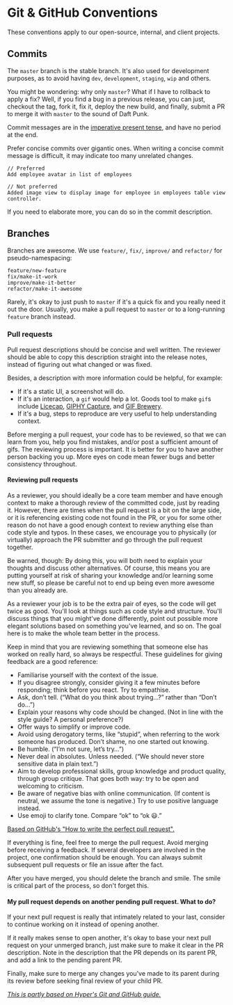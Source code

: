 # Git & GitHub Conventions

These conventions apply to our open-source, internal, and client projects.

## Commits

The `master` branch is the stable branch. It's also used for development purposes, as to avoid having `dev`, `development`, `staging`, `wip` and others.

You might be wondering: why only `master`? What if I have to rollback to apply a fix? Well, if you find a bug in a previous release, you can just, checkout the tag, fork it, fix it, deploy the new build, and finally, submit a PR to merge it with `master` to the sound of Daft Punk.

Commit messages are in the [imperative present tense](http://stackoverflow.com/questions/3580013/should-i-use-past-or-present-tense-in-git-commit-messages), and have no period at the end.

Prefer concise commits over gigantic ones. When writing a concise commit message is difficult, it may indicate too many unrelated changes.

```
// Preferred
Add employee avatar in list of employees

// Not preferred
Added image view to display image for employee in employees table view controller.
```

If you need to elaborate more, you can do so in the commit description.

## Branches

Branches are awesome. We use `feature/`, `fix/`, `improve/` and `refactor/` for pseudo-namespacing:

```
feature/new-feature
fix/make-it-work
improve/make-it-better
refactor/make-it-awesome
```

Rarely, it's okay to just push to `master` if it's a quick fix and you really need it out the door. Usually, you make a pull request to `master` or to a long-running `feature` branch instead.

### Pull requests

Pull request descriptions should be concise and well written. The reviewer should be able to copy this description straight into the release notes, instead of figuring out what changed or was fixed.

Besides, a description with more information could be helpful, for example:

- If it's a static UI, a screenshot will do. 
- If it's an interaction, a `gif` would help a lot. Goods tool to make `gif`s include [Licecap](http://www.cockos.com/licecap/), [GIPHY Capture](https://itunes.apple.com/us/app/giphy-capture-the-gif-maker/id668208984?mt=12), and [GIF Brewery](http://gifbrewery.com/).
- If it's a bug, steps to reproduce are very useful to help understanding context.

Before merging a pull request, your code has to be reviewed, so that we can learn from you, help you find mistakes, and/or post a sufficient amount of gifs. The reviewing process is important. It is better for you to have another person backing you up. More eyes on code mean fewer bugs and better consistency throughout.


#### Reviewing pull requests

As a reviewer, you should ideally be a core team member and have enough context to make a thorough review of the committed code, just by reading it. However, there are times when the pull request is a bit on the large side, or it is referencing existing code not found in the PR, or you for some other reason do not have a good enough context to review anything else than code style and typos. In these cases, we encourage you to physically (or virtually) approach the PR submitter and go through the pull request together.

Be warned, though: By doing this, you will both need to explain your thoughts and discuss other alternatives. Of course, this means you are putting yourself at risk of sharing your knowledge and/or learning some new stuff, so please be careful not to end up being even more awesome than you already are.

As a reviewer your job is to be the extra pair of eyes, so the code will get twice as good. You'll look at things such as code style and structure. You'll discuss things that you might've done differently, point out possible more elegant solutions based on something you've learned, and so on. The goal here is to make the whole team better in the process.

Keep in mind that you are reviewing something that someone else has worked on really hard, so always be respectful. These guidelines for giving feedback are a good reference:

- Familiarise yourself with the context of the issue.
- If you disagree strongly, consider giving it a few minutes before responding; think before you react. Try to empathise.
- Ask, don’t tell. (“What do you think about trying…?” rather than “Don’t do…”)
- Explain your reasons why code should be changed. (Not in line with the style guide? A personal preference?)
- Offer ways to simplify or improve code.
- Avoid using derogatory terms, like “stupid”, when referring to the work someone has produced. Don’t shame, no one started out knowing.
- Be humble. (“I’m not sure, let’s try…”)
- Never deal in absolutes. Unless needed. (“We should never store sensitive data in plain text.”)
- Aim to develop professional skills, group knowledge and product quality, through group critique. That goes both way: try to be open and welcoming to criticism.
- Be aware of negative bias with online communication. (If content is neutral, we assume the tone is negative.) Try to use positive language instead.
- Use emoji to clarify tone. Compare “ok” to “ok 😃.”

[Based on GitHub's "How to write the perfect pull request".](https://github.com/blog/1943-how-to-write-the-perfect-pull-request)

If everything is fine, feel free to merge the pull request. Avoid merging before receiving a feedback. If several developers are involved in the project, one confirmation should be enough. You can always submit subsequent pull requests or file an issue after the fact.

After you have merged, you should delete the branch and smile. The smile is critical part of the process, so don't forget this.

#### My pull request depends on another pending pull request. What to do?

If your next pull request is really that intimately related to your last,
consider to continue working on it instead of opening another.

If it really makes sense to open another, it's okay to base your next pull request on your unmerged branch, just make sure to make it clear in the PR description. Note in the description that the PR depends on its parent PR, and add a link to the pending parent PR. 

Finally, make sure to merge any changes you've made to its parent during its review before seeking final review of your child PR.

[_This is partly based on Hyper's Git and GitHub guide._](https://github.com/hyperoslo/playbook/blob/master/GIT_AND_GITHUB.md)
